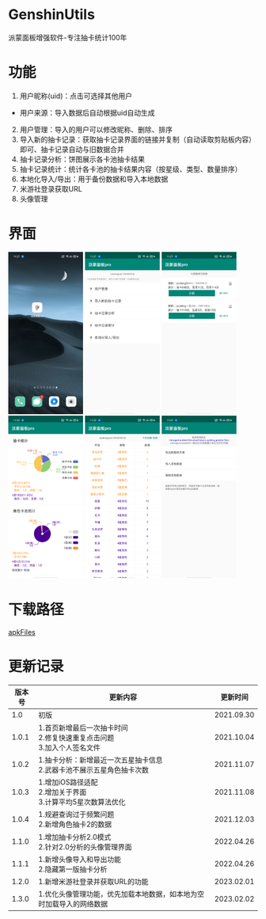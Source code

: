 # GenshinUtils

派蒙面板增强软件-专注抽卡统计100年

# 功能
1. 用户昵称(uid)：点击可选择其他用户
 - 用户来源：导入数据后自动根据uid自动生成
2. 用户管理：导入的用户可以修改昵称、删除、排序
3. 导入新的抽卡记录：获取抽卡记录界面的链接并复制（自动读取剪贴板内容）即可、抽卡记录自动与旧数据合并
4. 抽卡记录分析：饼图展示各卡池抽卡结果
5. 抽卡记录统计：统计各卡池的抽卡结果内容（按星级、类型、数量排序）
6. 本地化导入/导出：用于备份数据和导入本地数据
7. 米游社登录获取URL
8. 头像管理

# 界面
<div>
<img src="/readme/icon.png" width="30%">
<img src="/readme/home.png" width="30%">
<img src="/readme/user.png" width="30%">
</div>
<div>
<img src="/readme/analysis.png" width="30%">
<img src="/readme/record.png" width="30%">
<img src="/readme/storage.png" width="30%">
</div>

# 下载路径
[apkFiles](/apk/)

# 更新记录

|  版本号  |  更新内容  |  更新时间  |
|  ----  |  ----  |  ----  |
|  1.0  |  初版  |  2021.09.30  |
|  1.0.1  |  1.首页新增最后一次抽卡时间</br>2.修复快速重复点击问题</br>3.加入个人签名文件  |  2021.10.04  |
|  1.0.2  |  1.抽卡分析：新增最近一次五星抽卡信息</br>2.武器卡池不展示五星角色抽卡次数  |  2021.11.07  |
|  1.0.3  |  1.增加iOS路径适配</br>2.增加关于界面</br>3.计算平均5星次数算法优化  |  2021.11.08  |
|  1.0.4  |  1.规避查询过于频繁问题</br>2.新增角色抽卡2的数据  |  2021.12.03  |
|  1.1.0  |  1.增加抽卡分析2.0模式</br>2.针对2.0分析的头像管理界面  |  2022.04.26  |
|  1.1.1  |  1.新增头像导入和导出功能</br>2.隐藏第一版抽卡分析  |  2022.04.26  |
|  1.2.0  |  1.新增米游社登录并获取URL的功能  |  2023.02.01  |
|  1.3.0  |  1.优化头像管理功能，优先加载本地数据，如本地为空时加载导入的网络数据  |  2023.02.02  |